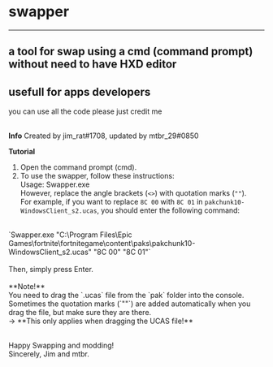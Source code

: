 # swapper

-----------------------------------------------------

## a tool for swap using a cmd (command prompt) without need to have HXD editor
## usefull for apps developers 
you can use all the code please just  credit me
<br><br>

**Info**
Created by jim_rat#1708, updated by mtbr_29#0850


**Tutorial**
1. Open the command prompt (cmd).
2. To use the swapper, follow these instructions: <br>
   Usage: Swapper.exe <ucas-file> <hex-to-search> <hex-to-replace> <br>
   However, replace the angle brackets (`<>`) with quotation marks (`""`).<br>
   For example, if you want to replace `8C 00` with `8C 01` in `pakchunk10-WindowsClient_s2.ucas`, you should enter the following command: <br>
<br>
   `Swapper.exe "C:\Program Files\Epic Games\fortnite\fortnitegame\content\paks\pakchunk10-WindowsClient_s2.ucas" "8C 00" "8C 01"`<br>
 <br>
   Then, simply press Enter.
<br><br>
**Note!**
<br>
You need to drag the `.ucas` file from the `pak` folder into the console. Sometimes the quotation marks (`""`) are added automatically when you drag the file, but make sure they are there. <br>
-> **This only applies when dragging the UCAS file!** <br><br>

Happy Swapping and modding!<br>
Sincerely, Jim and mtbr.
